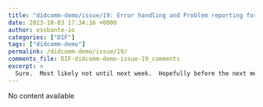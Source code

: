 ```yaml
---
title: "didcomm-demo/issue/19: Error handling and Problem reporting for SDKs"
date: 2023-10-03 17:34:16 +0000
author: essbante-io
categories: ["DIF"]
tags: ["didcomm-demo"]
permalink: /didcomm-demo/issue/19/
comments_file: DIF-didcomm-demo-issue-19_comments
excerpt: >
  Sure.  Most likely not until next week.  Hopefully before the next meeting.
---
```

No content available